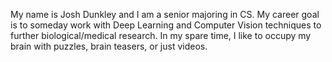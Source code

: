 My name is Josh Dunkley and I am a senior majoring in CS. My career goal is to someday work with Deep Learning and Computer Vision techniques to further biological/medical research. In my spare time, I like to occupy my brain with puzzles, brain teasers, or just videos.
